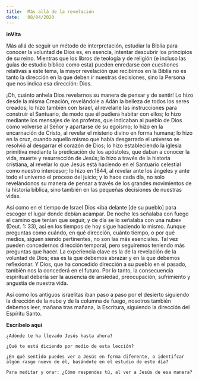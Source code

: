 ```yaml
---
title:  Más allá de la revelación
date:   08/04/2020
---
```


**inVita**

Más allá de seguir un método de interpretación, estudiar la Biblia para conocer la voluntad de Dios es, en esencia, intentar descubrir los principios de su reino. Mientras que los libros de teología y de religión (e incluso las guías de estudio bíblico como esta) pueden enredarse con cuestiones relativas a este tema, la mayor revelación que recibimos en la Biblia no es tanto la dirección en la que deben ir nuestras decisiones, sino la Persona que nos indica esa dirección: Dios.

¡Oh, cuánto anhela Dios revelarnos su manera de pensar y de sentir! Lo hizo desde la misma Creación, revelándole a Adán la belleza de todos los seres creados; lo hizo también con Israel, al revelarle las instrucciones para construir el Santuario, de modo que él pudiera habitar con ellos; lo hizo mediante los mensajes de los profetas, que indicaban al pueblo de Dios cómo volverse al Señor y apartarse de su egoísmo; lo hizo en la encarnación de Cristo, al revelar el misterio divino en forma humana; lo hizo en la cruz, cuando aquello mismo que había desgarrado el universo se resolvió al desgarrar el corazón de Dios; lo hizo estableciendo la iglesia primitiva mediante la predicación de los apóstoles, que daban a conocer la vida, muerte y resurrección de Jesús; lo hizo a través de la historia cristiana, al revelar lo que Jesús está haciendo en el Santuario celestial como nuestro intercesor; lo hizo en 1844, al revelar ante los ángeles y ante todo el universo el proceso del juicio; y lo hace cada día, no solo revelándonos su manera de pensar a través de los grandes movimientos de la historia bíblica, sino también en las pequeñas decisiones de nuestras vidas.

Así como en el tiempo de Israel Dios «iba delante [de su pueblo] para escoger el lugar donde debían acampar. De noche les señalaba con fuego el camino que tenían que seguir, y de día se lo señalaba con una nube» (Deut. 1: 33), así en los tiempos de hoy sigue haciendo lo mismo. Aunque preguntas como cuándo, en qué dirección, cuánto tiempo, o por qué medios, siguen siendo pertinentes, no son las más esenciales. Tal vez pueden concedernos dirección temporal, pero seguiremos teniendo más preguntas que hacer. La experiencia clave es la de la revelación de la voluntad de Dios; esa es la que debemos abrazar y en la que debemos reflexionar. Y Dios, que ha concedido dirección a su pueblo en el pasado, también nos la concederá en el futuro. Por lo tanto, la consecuencia espiritual debería ser la ausencia de ansiedad, preocupación, sufrimiento y angustia de nuestra vida.

Así como los antiguos israelitas iban paso a paso por el desierto siguiendo la dirección de la nube y de la columna de fuego, nosotros también debemos leer, mañana tras mañana, la Escritura, siguiendo la dirección del Espíritu Santo.

**Escríbelo aquí**

`¿Adónde te ha llevado Jesús hasta ahora?`

`¿Qué te está diciendo por medio de esta lección?`

`¿En qué sentido puedes ver a Jesús en forma diferente, o identifcar algún rasgo nuevo de él, basándote en el estudio de este día?`

`Para meditar y orar: ¿Cómo respondes tú, al ver a Jesús de esa manera?`
